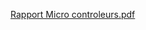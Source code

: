 [Rapport Micro controleurs.pdf](https://github.com/Sichuich/MicroControleurs_Project/files/14131960/Rapport.Micro.controleurs.pdf)
